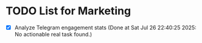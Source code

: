 # TODO List for Marketing

- [x] Analyze Telegram engagement stats  (Done at Sat Jul 26 22:40:25 2025: No actionable real task found.)